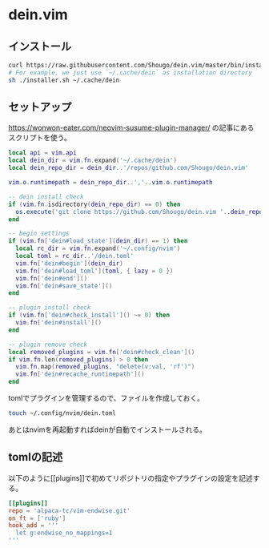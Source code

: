 # dein.vim
## インストール
```sh
curl https://raw.githubusercontent.com/Shougo/dein.vim/master/bin/installer.sh > installer.sh
# For example, we just use `~/.cache/dein` as installation directory
sh ./installer.sh ~/.cache/dein
```

## セットアップ
https://wonwon-eater.com/neovim-susume-plugin-manager/ の記事にあるスクリプトを使う。

```lua
local api = vim.api
local dein_dir = vim.fn.expand('~/.cache/dein')
local dein_repo_dir = dein_dir..'/repos/github.com/Shougo/dein.vim'

vim.o.runtimepath = dein_repo_dir..','..vim.o.runtimepath

-- dein install check
if (vim.fn.isdirectory(dein_repo_dir) == 0) then
  os.execute('git clone https://github.com/Shougo/dein.vim '..dein_repo_dir)
end

-- begin settings
if (vim.fn['dein#load_state'](dein_dir) == 1) then
  local rc_dir = vim.fn.expand('~/.config/nvim')
  local toml = rc_dir..'/dein.toml'
  vim.fn['dein#begin'](dein_dir)
  vim.fn['dein#load_toml'](toml, { lazy = 0 })
  vim.fn['dein#end']()
  vim.fn['dein#save_state']()
end

-- plugin install check
if (vim.fn['dein#check_install']() ~= 0) then
  vim.fn['dein#install']()
end

-- plugin remove check
local removed_plugins = vim.fn['dein#check_clean']()
if vim.fn.len(removed_plugins) > 0 then
  vim.fn.map(removed_plugins, "delete(v:val, 'rf')")
  vim.fn['dein#recache_runtimepath']()
end
```

tomlでプラグインを管理するので、ファイルを作成しておく。
```sh
touch ~/.config/nvim/dein.toml
```

あとはnvimを再起動すればdeinが自動でインストールされる。

## tomlの記述
以下のように[[plugins]]で初めてリポジトリの指定やプラグインの設定を記述する。

```toml
[[plugins]]
repo = 'alpaca-tc/vim-endwise.git'
on_ft = ['ruby']
hook_add = '''
  let g:endwise_no_mappings=1
'''
```
